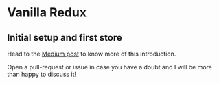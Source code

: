 # Vanilla Redux 

## Initial setup and first store

Head to the [Medium post](link) to know more of this introduction.

Open a pull-request or issue in case you have a doubt and I will be more than happy to discuss it!